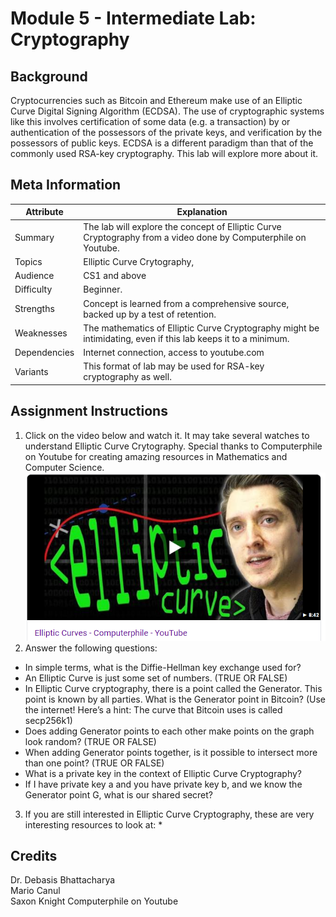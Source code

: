 # Module 5 - Intermediate Lab: Cryptography

## Background
Cryptocurrencies such as Bitcoin and Ethereum make use of an Elliptic Curve Digital Signing Algorithm (ECDSA). The use of cryptographic systems like this involves certification of some data (e.g. a transaction) by or authentication of the possessors of the private keys, and verification by the possessors of public keys. ECDSA is a different paradigm than that of the commonly used RSA-key cryptography. This lab will explore more about it. 

## Meta Information
| Attribute | Explanation |
| - | - |
| Summary | The lab will explore the concept of Elliptic Curve Cryptography from a video done by Computerphile on Youtube. |
| Topics | Elliptic Curve Crytography,  |
| Audience | CS1 and above |
| Difficulty | Beginner. |
| Strengths | Concept is learned from a comprehensive source, backed up by a test of retention. |
| Weaknesses | The mathematics of Elliptic Curve Cryptography might be intimidating, even if this lab keeps it to a minimum. |
| Dependencies | Internet connection, access to youtube.com |
| Variants | This format of lab may be used for RSA-key cryptography as well. |

## Assignment Instructions
1. Click on the video below and watch it. It may take several watches to understand Elliptic Curve Crytography. Special thanks to Computerphile on Youtube for creating amazing resources in Mathematics and Computer Science.
![Computerphile on Youtube](video.PNG)
2. Answer the following questions:
* In simple terms, what is the Diffie-Hellman key exchange used for?
* An Elliptic Curve is just some set of numbers. (TRUE OR FALSE)
* In Elliptic Curve cryptography, there is a point called the Generator. This point is known by all parties. What is the Generator point in Bitcoin? (Use the internet! Here’s a hint: The curve that Bitcoin uses is called secp256k1)
* Does adding Generator points to each other make points on the graph look random? (TRUE OR FALSE)
* When adding Generator points together, is it possible to intersect more than one point? (TRUE OR FALSE)
* What is a private key in the context of Elliptic Curve Cryptography?
* If I have private key a and you have private key b, and we know the Generator point G, what is our shared secret?

3. If you are still interested in Elliptic Curve Cryptography, these are very interesting resources to look at:
    * 
## Credits
Dr. Debasis Bhattacharya  
Mario Canul  
Saxon Knight
Computerphile on Youtube
